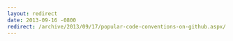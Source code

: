 ```yaml
---
layout: redirect
date: 2013-09-16 -0800
redirect: /archive/2013/09/17/popular-code-conventions-on-github.aspx/
---
```

